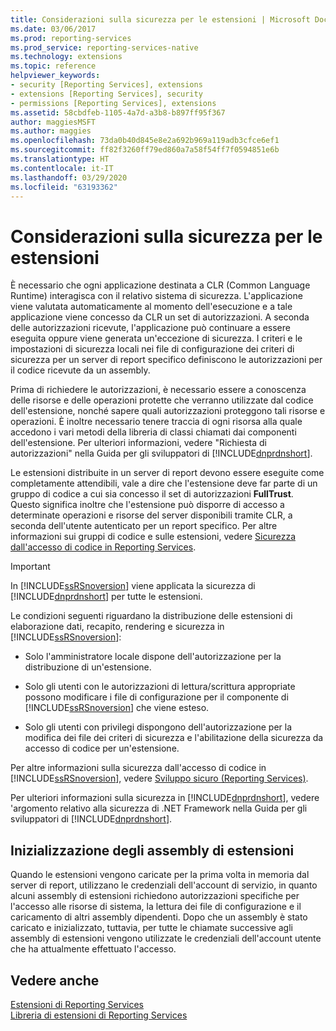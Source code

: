 ```yaml
---
title: Considerazioni sulla sicurezza per le estensioni | Microsoft Docs
ms.date: 03/06/2017
ms.prod: reporting-services
ms.prod_service: reporting-services-native
ms.technology: extensions
ms.topic: reference
helpviewer_keywords:
- security [Reporting Services], extensions
- extensions [Reporting Services], security
- permissions [Reporting Services], extensions
ms.assetid: 58cbdfeb-1105-4a7d-a3b8-b897ff95f367
author: maggiesMSFT
ms.author: maggies
ms.openlocfilehash: 73da0b40d845e8e2a692b969a119adb3cfce6ef1
ms.sourcegitcommit: ff82f3260ff79ed860a7a58f54ff7f0594851e6b
ms.translationtype: HT
ms.contentlocale: it-IT
ms.lasthandoff: 03/29/2020
ms.locfileid: "63193362"
---
```

# <a name="security-considerations-for-extensions"></a>Considerazioni sulla sicurezza per le estensioni
  È necessario che ogni applicazione destinata a CLR (Common Language Runtime) interagisca con il relativo sistema di sicurezza. L'applicazione viene valutata automaticamente al momento dell'esecuzione e a tale applicazione viene concesso da CLR un set di autorizzazioni. A seconda delle autorizzazioni ricevute, l'applicazione può continuare a essere eseguita oppure viene generata un'eccezione di sicurezza. I criteri e le impostazioni di sicurezza locali nei file di configurazione dei criteri di sicurezza per un server di report specifico definiscono le autorizzazioni per il codice ricevute da un assembly.  
  
 Prima di richiedere le autorizzazioni, è necessario essere a conoscenza delle risorse e delle operazioni protette che verranno utilizzate dal codice dell'estensione, nonché sapere quali autorizzazioni proteggono tali risorse e operazioni. È inoltre necessario tenere traccia di ogni risorsa alla quale accedono i vari metodi della libreria di classi chiamati dai componenti dell'estensione. Per ulteriori informazioni, vedere "Richiesta di autorizzazioni" nella Guida per gli sviluppatori di [!INCLUDE[dnprdnshort](../../includes/dnprdnshort-md.md)].  
  
 Le estensioni distribuite in un server di report devono essere eseguite come completamente attendibili, vale a dire che l'estensione deve far parte di un gruppo di codice a cui sia concesso il set di autorizzazioni **FullTrust**. Questo significa inoltre che l'estensione può disporre di accesso a determinate operazioni e risorse del server disponibili tramite CLR, a seconda dell'utente autenticato per un report specifico. Per altre informazioni sui gruppi di codice e sulle estensioni, vedere [Sicurezza dall'accesso di codice in Reporting Services](../../reporting-services/extensions/secure-development/code-access-security-in-reporting-services.md).  
  
> [!IMPORTANT]  
>  In [!INCLUDE[ssRSnoversion](../../includes/ssrsnoversion-md.md)] viene applicata la sicurezza di [!INCLUDE[dnprdnshort](../../includes/dnprdnshort-md.md)] per tutte le estensioni.  
  
 Le condizioni seguenti riguardano la distribuzione delle estensioni di elaborazione dati, recapito, rendering e sicurezza in [!INCLUDE[ssRSnoversion](../../includes/ssrsnoversion-md.md)]:  
  
-   Solo l'amministratore locale dispone dell'autorizzazione per la distribuzione di un'estensione.  
  
-   Solo gli utenti con le autorizzazioni di lettura/scrittura appropriate possono modificare i file di configurazione per il componente di [!INCLUDE[ssRSnoversion](../../includes/ssrsnoversion-md.md)] che viene esteso.  
  
-   Solo gli utenti con privilegi dispongono dell'autorizzazione per la modifica dei file dei criteri di sicurezza e l'abilitazione della sicurezza da accesso di codice per un'estensione.  
  
 Per altre informazioni sulla sicurezza dall'accesso di codice in [!INCLUDE[ssRSnoversion](../../includes/ssrsnoversion-md.md)], vedere [Sviluppo sicuro &#40;Reporting Services&#41;](../../reporting-services/extensions/secure-development/secure-development-reporting-services.md).  
  
 Per ulteriori informazioni sulla sicurezza in [!INCLUDE[dnprdnshort](../../includes/dnprdnshort-md.md)], vedere 'argomento relativo alla sicurezza di .NET Framework nella Guida per gli sviluppatori di [!INCLUDE[dnprdnshort](../../includes/dnprdnshort-md.md)].  
  
## <a name="initialization-of-extension-assemblies"></a>Inizializzazione degli assembly di estensioni  
 Quando le estensioni vengono caricate per la prima volta in memoria dal server di report, utilizzano le credenziali dell'account di servizio, in quanto alcuni assembly di estensioni richiedono autorizzazioni specifiche per l'accesso alle risorse di sistema, la lettura dei file di configurazione e il caricamento di altri assembly dipendenti. Dopo che un assembly è stato caricato e inizializzato, tuttavia, per tutte le chiamate successive agli assembly di estensioni vengono utilizzate le credenziali dell'account utente che ha attualmente effettuato l'accesso.  
  
## <a name="see-also"></a>Vedere anche  
 [Estensioni di Reporting Services](../../reporting-services/extensions/reporting-services-extensions.md)   
 [Libreria di estensioni di Reporting Services](../../reporting-services/extensions/reporting-services-extension-library.md)  
  
  
